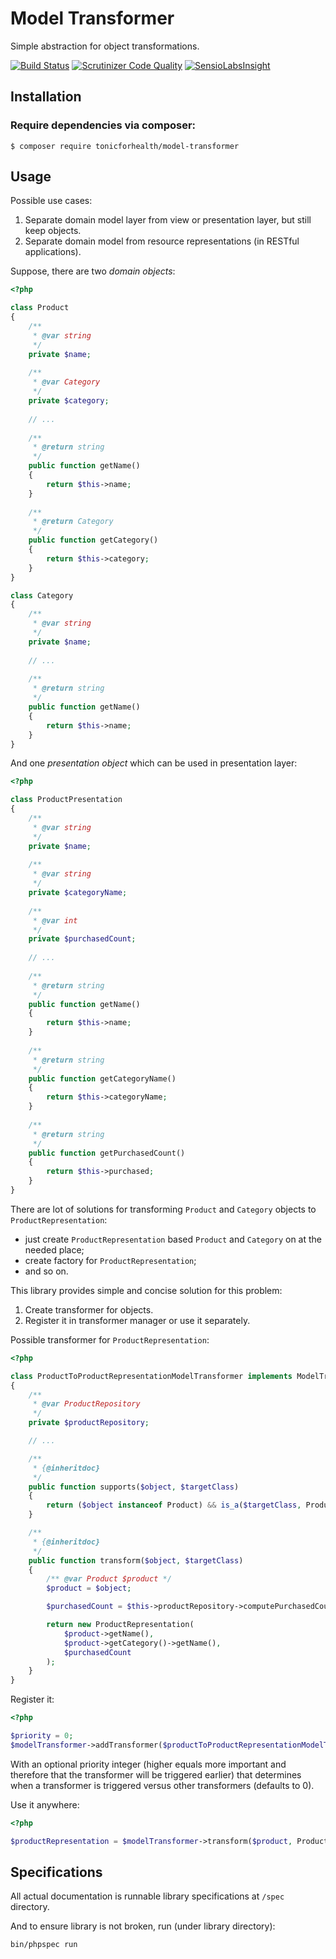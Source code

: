 Model Transformer
=================

Simple abstraction for object transformations. 

[![Build Status](https://scrutinizer-ci.com/g/tonicforhealth/model-transformer/badges/build.png?b=master)](https://scrutinizer-ci.com/g/tonicforhealth/model-transformer/build-status/master)
[![Scrutinizer Code Quality](https://scrutinizer-ci.com/g/tonicforhealth/model-transformer/badges/quality-score.png?b=master)](https://scrutinizer-ci.com/g/tonicforhealth/model-transformer/?branch=master)
[![SensioLabsInsight](https://insight.sensiolabs.com/projects/05f97462-af28-49db-92be-07f38f6a8e19/mini.png)](https://insight.sensiolabs.com/projects/05f97462-af28-49db-92be-07f38f6a8e19)
   
Installation
------------
   
### Require dependencies via composer: 

```
$ composer require tonicforhealth/model-transformer
```
 
Usage 
-----
   
Possible use cases: 

1. Separate domain model layer from view or presentation layer, but still keep objects.
2. Separate domain model from resource representations (in RESTful applications).

Suppose, there are two *domain objects*:
 
```php
<?php 

class Product 
{
    /**
     * @var string
     */ 
    private $name; 
    
    /**
     * @var Category
     */
    private $category;
    
    // ... 
    
    /**
     * @return string
     */
    public function getName()
    {
        return $this->name;
    }
    
    /**
     * @return Category
     */
    public function getCategory()
    {
        return $this->category;
    }
}

class Category 
{
    /**
     * @var string
     */ 
    private $name; 
    
    // ... 
    
    /**
     * @return string
     */
    public function getName()
    {
        return $this->name;
    }
}
```

And one *presentation object* which can be used in presentation layer: 

```php
<?php 

class ProductPresentation
{
    /**
     * @var string
     */ 
    private $name;
     
    /**
     * @var string
     */
    private $categoryName;
    
    /**
     * @var int
     */
    private $purchasedCount;
    
    // ... 
    
    /**
     * @return string
     */
    public function getName()
    {
        return $this->name;
    }
    
    /**
     * @return string
     */
    public function getCategoryName()
    {
        return $this->categoryName;
    }
    
    /**
     * @return string
     */
    public function getPurchasedCount()
    {
        return $this->purchased;
    }    
}
```

There are lot of solutions for transforming `Product` and `Category` objects to `ProductRepresentation`: 

- just create `ProductRepresentation` based `Product` and `Category` on at the needed place;
- create factory for `ProductRepresentation`;
- and so on. 

This library provides simple and concise solution for this problem: 

1. Create transformer for objects.
2. Register it in transformer manager or use it separately.
 
Possible transformer for `ProductRepresentation`: 

```php
<?php

class ProductToProductRepresentationModelTransformer implements ModelTransformerInterface
{
	/**
	 * @var ProductRepository
	 */
	private $productRepository;

	// ...

    /**
     * {@inheritdoc}
     */
    public function supports($object, $targetClass)
    {
        return ($object instanceof Product) && is_a($targetClass, ProductRepresentation::class, true);
    }

    /**
     * {@inheritdoc}
     */
    public function transform($object, $targetClass)
    {
    	/** @var Product $product */
    	$product = $object;

    	$purchasedCount = $this->productRepository->computePurchasedCount($product);

    	return new ProductRepresentation(
    		$product->getName(),
    		$product->getCategory()->getName(), 
    		$purchasedCount
    	);
    }
}
```

Register it: 

```php
<?php

$priority = 0;
$modelTransformer->addTransformer($productToProductRepresentationModelTransformer, $priority = 0);
```

With an optional priority integer (higher equals more important and therefore that the transformer will be triggered earlier) 
that determines when a transformer is triggered versus other transformers (defaults to 0).

Use it anywhere: 

```php
<?php

$productRepresentation = $modelTransformer->transform($product, ProductRepresentation::class);
```

Specifications
--------------

All actual documentation is runnable library specifications at `/spec` directory. 

And to ensure library is not broken, run (under library directory):

```
bin/phpspec run
```



